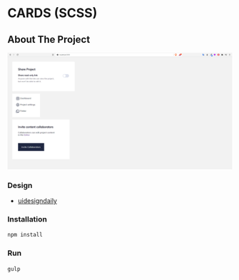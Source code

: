 # CARDS (SCSS)

## About The Project

![Product Name Screen Shot][product-screenshot1]

### Design

- [uidesigndaily](https://uidesigndaily.com/posts/sketch-app-components-toggle-share-card-menu-day-1198)

### Installation

```sh
npm install
```

### Run

```sh
gulp
```

<!-- MARKDOWN & IMAGES -->

[product-screenshot1]: screenshots/project1.png
